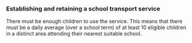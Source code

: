 ###  Establishing and retaining a school transport service

There must be enough children to use the service. This means that there must
be a daily average (over a school term) of at least 10 eligible children in a
distinct area attending their nearest suitable school.
